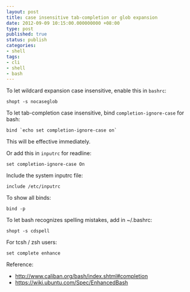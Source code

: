 ```yaml
---
layout: post
title: case insensitive tab-completion or glob expansion
date: 2012-09-09 10:15:00.000000000 +08:00
type: post
published: true
status: publish
categories:
- shell
tags:
- cli
- shell
- bash
---
```


To let wildcard expansion case insensitive, enable this in `bashrc`:

    shopt -s nocaseglob

To let tab-completion case insensitive, bind `completion-ignore-case` for bash:

    bind `echo set completion-ignore-case on`

This will be effective immediately.

Or add this in `inputrc` for readline:

    set completion-ignore-case On

Include the system inputrc file:

    include /etc/inputrc

To show all binds:

    bind -p

To let bash recognizes spelling mistakes, add in ~/.bashrc:

    shopt -s cdspell

For tcsh / zsh users:

    set complete enhance

Reference:
- http://www.caliban.org/bash/index.shtml#completion
- https://wiki.ubuntu.com/Spec/EnhancedBash
